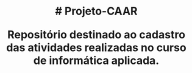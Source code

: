 <h1 align="center"> # Projeto-CAAR

Repositório destinado ao cadastro das atividades realizadas no curso de informática aplicada.
